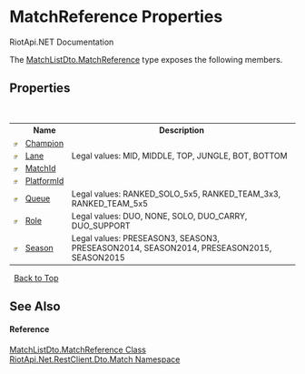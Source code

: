 # MatchReference Properties
RiotApi.NET Documentation 

The <a href="dbc35446-6e4a-2559-fda3-52151d2b8c86">MatchListDto.MatchReference</a> type exposes the following members.


## Properties
&nbsp;<table><tr><th></th><th>Name</th><th>Description</th></tr><tr><td>![Public property](media/pubproperty.gif "Public property")</td><td><a href="1166fbeb-3106-3f98-7ba3-95c8420168d7">Champion</a></td><td></td></tr><tr><td>![Public property](media/pubproperty.gif "Public property")</td><td><a href="ebc87ee2-1332-b8b6-8e91-a66ea81d3463">Lane</a></td><td>
Legal values: MID, MIDDLE, TOP, JUNGLE, BOT, BOTTOM</td></tr><tr><td>![Public property](media/pubproperty.gif "Public property")</td><td><a href="ceb19a48-4225-613b-6d57-62b4b6064c18">MatchId</a></td><td></td></tr><tr><td>![Public property](media/pubproperty.gif "Public property")</td><td><a href="2cf51ec1-8d0a-5145-12f9-2ce7d6dbf0af">PlatformId</a></td><td></td></tr><tr><td>![Public property](media/pubproperty.gif "Public property")</td><td><a href="5adcda52-c6dd-0b87-3a7c-8ee4ff2fad74">Queue</a></td><td>
Legal values: RANKED_SOLO_5x5, RANKED_TEAM_3x3, RANKED_TEAM_5x5</td></tr><tr><td>![Public property](media/pubproperty.gif "Public property")</td><td><a href="58ff8826-a7bf-04e4-27f9-f73f3e7bb04e">Role</a></td><td>
Legal values: DUO, NONE, SOLO, DUO_CARRY, DUO_SUPPORT</td></tr><tr><td>![Public property](media/pubproperty.gif "Public property")</td><td><a href="b6d56630-30c2-2b45-4af8-9c886132de05">Season</a></td><td>
Legal values: PRESEASON3, SEASON3, PRESEASON2014, SEASON2014, PRESEASON2015, SEASON2015</td></tr></table>&nbsp;
<a href="#matchreference-properties">Back to Top</a>

## See Also


#### Reference
<a href="dbc35446-6e4a-2559-fda3-52151d2b8c86">MatchListDto.MatchReference Class</a><br /><a href="119ce159-34e9-7e8a-13ff-b7a4fc7406a6">RiotApi.Net.RestClient.Dto.Match Namespace</a><br />